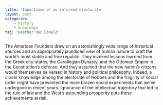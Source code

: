 ```yaml
---
title: 'Importance of an informed electorate'
layout: post
categories:
    - history
    - knowledge
tag: 'Heather Mac Donald'
---
```


The American Founders drew on an astonishingly wide range of historical sources and an appropriately jaundiced view of human nature to craft the world’s most stable and free republic. They invoked lessons learned from the Greek city-states, the Carolingian Dynasty, and the Ottoman Empire in the Constitution’s defense. And they assumed that the new nation’s citizens would themselves be versed in history and political philosophy. Indeed, a closer knowledge among the electorate of Hobbes and the fragility of social order might have prevented the more brazen social experiments that we’ve undergone in recent years. Ignorance of the intellectual trajectory that led to the rule of law and the West’s astounding prosperity puts those achievements at risk.